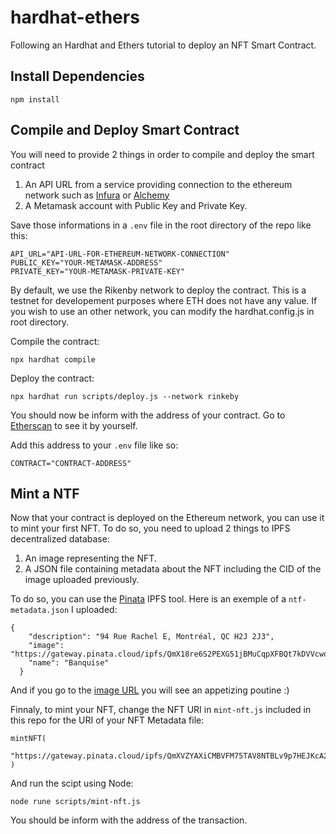 # hardhat-ethers

Following an Hardhat and Ethers tutorial to deploy an NFT Smart Contract.

## Install Dependencies

```
npm install
```

## Compile and Deploy Smart Contract

You will need to provide 2 things in order to compile and deploy the smart contract

1. An API URL from a service providing connection to the ethereum network such as [Infura](https://infura.io/) or [Alchemy](https://www.alchemy.com/)
2. A Metamask account with Public Key and Private Key.

Save those informations in a ```.env``` file in the root directory of the repo like this:

```
API_URL="API-URL-FOR-ETHEREUM-NETWORK-CONNECTION"
PUBLIC_KEY="YOUR-METAMASK-ADDRESS"
PRIVATE_KEY="YOUR-METAMASK-PRIVATE-KEY"
```

By default, we use the Rikenby network to deploy the contract. This is a testnet for developement purposes where ETH does not have any value. If you wish to use an other network, you can modify the hardhat.config.js in root directory.

Compile the contract:

```
npx hardhat compile
```

Deploy the contract:

```
npx hardhat run scripts/deploy.js --network rinkeby
```

You should now be inform with the address of your contract. Go to [Etherscan](https://rinkeby.etherscan.io/) to see it by yourself.

Add this address to your ```.env``` file like so:

```
CONTRACT="CONTRACT-ADDRESS"
```

## Mint a NTF

Now that your contract is deployed on the Ethereum network, you can use it to mint your first NFT. To do so, you need to upload 2 things to IPFS decentralized database:

1. An image representing the NFT.
2. A JSON file containing metadata about the NFT including the CID of the image uploaded previously.

To do so, you can use the [Pinata](https://www.pinata.cloud/) IPFS tool. Here is an exemple of a ```ntf-metadata.json``` I uploaded:

```
{
    "description": "94 Rue Rachel E, Montréal, QC H2J 2J3",
    "image": "https://gateway.pinata.cloud/ipfs/QmX18re6S2PEXG51jBMuCqpXFBQt7kDVVcwoVKs1C5MAiH",
    "name": "Banquise"
  }
```

And if you go to the [image URL](https://gateway.pinata.cloud/ipfs/QmX18re6S2PEXG51jBMuCqpXFBQt7kDVVcwoVKs1C5MAiH) you will see an appetizing poutine :)

Finnaly, to mint your NFT, change the NFT URI in ```mint-nft.js``` included in this repo for the URI of your NFT Metadata file: 

```
mintNFT(
    "https://gateway.pinata.cloud/ipfs/QmXVZYAXiCMBVFM75TAV8NTBLv9p7HEJKcA2DUGwuNrMn9"
)
```

And run the scipt using Node:

```
node rune scripts/mint-nft.js
```

You should be inform with the address of the transaction. 




